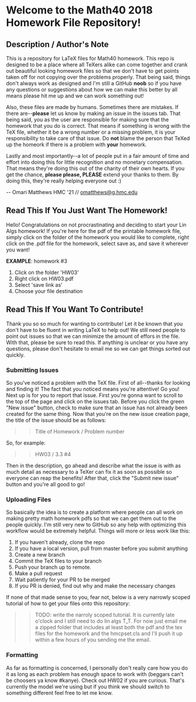 # Welcome to the Math40 2018 Homework File Repository!

## Description / Author's Note
This is a repository for LaTeX files for Math40 homework. This repo is designed to be a place where all TeXers alike can come together and crank out beautiful looking homework files so that we don't have to get points taken off for not copying over the problems properly. That being said, things don't always work as designed and I'm still a GitHub **noob** so if you have any questions or suggestions about how we can make this better by all means please hit me up and we can work something out!

Also, these files are made by humans. Sometimes there are mistakes. If there are--**please** let us know by making an issue in the issues tab. That being said, you as the user are responsible for making sure that the homework that you do is correct. That means if something is wrong with the TeX file, whether it be a wrong number or a missing problem, it is your responsibility to take care of that issue. Do **not** blame the person that TeXed up the homeork if there is a problem with **your** homework.

Lastly and most importantly--a lot of people put in a fair amount of time and effort into doing this for little recognition and no monetary compensation. That means they're doing this out of the charity of their own hearts. If you get the chance, **please please, PLEASE** extend your thanks to them. By doing this, they're really helping everyone out :)

-- Omari Matthews HMC '21 //
  omatthews@g.hmc.edu

## Read This If You Just Want The Homework!
Hello! Congratulations on not procrastinating and deciding to start your Lin Algs homework! If you're here for the pdf of the printable homework file, simply click on the folder of the homework you would like to complete, right click on the .pdf file for the homework, select save as, and save it wherever you want!

**EXAMPLE**: homework #3
1. Click on the folder 'HW03'
2. Right click on HW03.pdf
3. Select 'save link as'
4. Choose your file destination

## Read This If You Want To Contribute!
Thank you so so much for wanting to contribute! Let it be known that you don't have to be fluent in writing LaTeX to help out! We still need people to point out issues so that we can minimize the amount of effors in the file. With that, please be sure to read this. If anything is unclear or you have any questions, please don't hesitate to email me so we can get things sorted out quickly.

### Submitting Issues
So you've noticed a problem with the TeX file. First of all--thanks for looking and finding it! The fact that you noticed means you're attentive! Go you! Next up is for you to report that issue. First you're gonna want to scroll to the top of the page and click on the issues tab. Before you click the green "New issue" button, check to make sure that an issue has not already been created for the same thing. Now that you're on the new issue creation page, the title of the issue should be as follows: 
>> Title of Homework / Problem number

So, for example:

>> HW03 / 3.3 #4

Then in the description, go ahead and describe what the issue is with as much detail as necessary to a TeXer can fix it as soon as possible so everyone can reap the benefits! After that, click the "Submit new issue" button and you're all good to go!


### Uploading Files
So basically the idea is to create a platform where people can all work on making pretty math homework pdfs so that we can get them out to the people quickly. I'm still very new to GitHub so any help with optimizing this workflow would be extremely helpful. Things will more or less work like this:
1. If you haven't already, clone the repo
2. If you have a local version, pull from master before you submit anything
3. Create a new branch
4. Commit the TeX files to your branch
5. Push your branch up to remote.
6. Make a pull request
7. Wait patiently for your PR to be merged
8. If you PR is denied, find out why and make the necessary changes

If none of that made sense to you, fear not, below is a very narrowly scoped tutorial of how to get your files onto this repository:
>> TODO: write the narroly scoped tutorial. It is currently late o'clock and I still need to do lin algs T_T. For now just email me a zipped folder that includes at least both the pdf and the tex files for the homework and the hmcpset.cls and I'll push it up within a few hours of you sending me the email. 

### Formatting
As far as formatting is concerned, I personally don't really care how you do it as long as each problem has enough space to work with (beggars can't be choosers ya know #kanye). Check out HW02 if you are curious. That's currently the model we're using but if you think we should switch to something different feel free to let me know.
